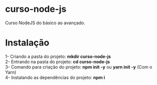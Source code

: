 # curso-node-js
Curso NodeJS do básico ao avançado.  
  
# Instalação
1- Criando a pasta do projeto: **mkdir curso-node-js**  
2- Entrando na pasta do projeto: **cd curso-node-js**  
3- Comando para criação do projeto: **npm init -y** ou **yarn init -y** (Com o Yarn)  
4- Instalando as dependências do projeto: **npm i**  
  
